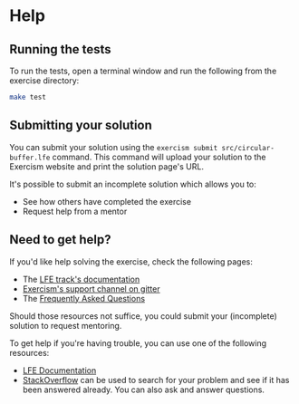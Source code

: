 # Help

## Running the tests

To run the tests, open a terminal window and run the following from the exercise directory:

```sh
make test
```

## Submitting your solution

You can submit your solution using the `exercism submit src/circular-buffer.lfe` command.
This command will upload your solution to the Exercism website and print the solution page's URL.

It's possible to submit an incomplete solution which allows you to:

- See how others have completed the exercise
- Request help from a mentor

## Need to get help?

If you'd like help solving the exercise, check the following pages:

- The [LFE track's documentation](https://exercism.org/docs/tracks/lfe)
- [Exercism's support channel on gitter](https://gitter.im/exercism/support)
- The [Frequently Asked Questions](https://exercism.org/docs/using/faqs)

Should those resources not suffice, you could submit your (incomplete) solution to request mentoring.

To get help if you're having trouble, you can use one of the following resources:

- [LFE Documentation](http://docs.lfe.io/)
- [StackOverflow](http://stackoverflow.com/questions/tagged/lfe) can be used to search for your problem and see if it has been answered already. You can also ask and answer questions.